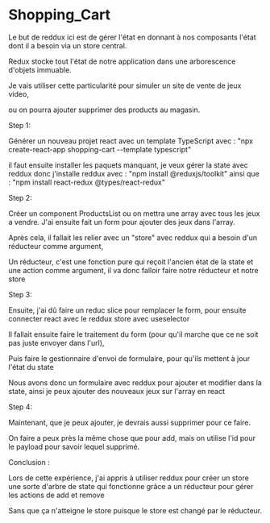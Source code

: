 # Shopping_Cart


Le but de reddux ici est de gérer l'état en donnant à nos composants l'état dont il a besoin via un store central.


Redux stocke tout l'état de notre application dans une arborescence d'objets immuable.


Je vais utiliser cette particularité pour simuler un site de vente de jeux video,


ou on pourra ajouter supprimer des products au magasin.



Step 1:



Générer un nouveau projet react avec un template TypeScript avec : "npx create-react-app shopping-cart --template typescript"



il faut ensuite installer les paquets manquant, je veux gérer la state avec reddux donc j'installe reddux avec : "npm install @reduxjs/toolkit" ainsi que : "npm install react-redux @types/react-redux"



Step 2:



Créer un component ProductsList ou on mettra une array avec tous les jeux a vendre. J'ai ensuite fait un form pour ajouter des jeux dans l'array.


Après cela, il fallait les relier avec un "store" avec reddux qui a besoin d'un réducteur comme argument,


Un réducteur, c'est une fonction pure qui reçoit l'ancien état de la state et une action comme argument, il va donc falloir faire notre réducteur et notre store



Step 3:



Ensuite, j'ai dû faire un reduc slice pour remplacer le form, pour ensuite connecter react avec le reddux store avec useselector


Il fallait ensuite faire le traitement du form (pour qu'il marche que ce ne soit pas juste envoyer dans l'url),


Puis faire le gestionnaire d'envoi de formulaire, pour qu'ils mettent à jour l'état du state


Nous avons donc un formulaire avec reddux pour ajouter et modifier dans la state, ainsi je peux ajouter des nouveaux jeux sur l'array en react



Step 4:



Maintenant, que je peux ajouter, je devrais aussi supprimer pour ce faire.


On faire a peux près la même chose que pour add, mais on utilise l'id pour le payload pour savoir lequel supprimé.




Conclusion :



Lors de cette expérience, j'ai appris à utiliser reddux pour créer un store une sorte d'arbre de state qui fonctionne grâce a un réducteur pour gérer les actions de add et remove


Sans que ça n'atteigne le store puisque le store est changé par le réducteur.
